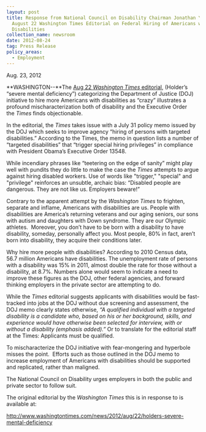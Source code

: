 ```yaml
---
layout: post
title: Response from National Council on Disability Chairman Jonathan Young to
  August 22 Washington Times Editorial on Federal Hiring of Americans with
  Disabilities
collection_name: newsroom
date: 2012-08-24
tag: Press Release
policy_areas:
  - Employment
---
```

Aug. 23, 2012

**W﻿ASHINGTON--**The [Aug 22 *Washington Times* editorial](http://www.washingtontimes.com/news/2012/aug/22/holders-severe-mental-deficiency), (Holder’s “severe mental deficiency”) categorizing the Department of Justice (DOJ) initiative to hire more Americans with disabilities as “crazy” illustrates a profound mischaracterization both of disability and the Executive Order the *Times* finds objectionable.   

In the editorial, the *Times* takes issue with a July 31 policy memo issued by the DOJ which seeks to improve agency “hiring of persons with targeted disabilities.” According to the Times, the memo in question lists a number of “targeted disabilities” that “trigger special hiring privileges” in compliance with President Obama’s Executive Order 13548.

While incendiary phrases like “teetering on the edge of sanity” might play well with pundits they do little to make the case the *Times* attempts to argue against hiring disabled workers. Use of words like "trigger," "special" and "privilege" reinforces an unsubtle, archaic bias: “Disabled people are dangerous. They are not like us. Employers beware!” 

Contrary to the apparent attempt by the *Washington Times* to frighten, separate and inflame, Americans with disabilities are us. People with disabilities are America’s returning veterans and our aging seniors, our sons with autism and daughters with Down syndrome. They are our Olympic athletes.  Moreover, you don’t have to be born with a disability to have disability, someday, personally affect you. Most people, 80% in fact, aren’t born into disability, they acquire their conditions later.

Why hire more people with disabilities? According to 2010 Census data, 56.7 million Americans have disabilities. The unemployment rate of persons with a disability was 15% in 2011, almost double the rate for those without a disability, at 8.7%. Numbers alone would seem to indicate a need to improve these figures as the DOJ, other federal agencies, and forward thinking employers in the private sector are attempting to do.

While the *Times* editorial suggests applicants with disabilities would be fast-tracked into jobs at the DOJ without due screening and assessment, the DOJ memo clearly states otherwise, *“A qualified individual with a targeted disability is a candidate who, based on his or her background, skills, and experience would have otherwise been selected for interview, with or without a disability (emphasis added).”* Or to translate for the editorial staff at the Times: Applicants must be qualified.

To mischaracterize the DOJ initiative with fear-mongering and hyperbole misses the point.  Efforts such as those outlined in the DOJ memo to increase employment of Americans with disabilities should be supported and replicated, rather than maligned.

The National Council on Disability urges employers in both the public and private sector to follow suit.

The original editorial by the *Washington Times* this is in response to is available at:

<http://www.washingtontimes.com/news/2012/aug/22/holders-severe-mental-deficiency>